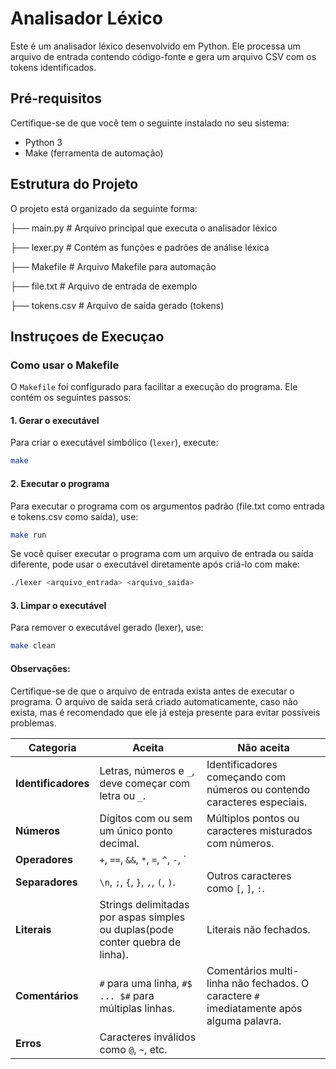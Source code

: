 # Analisador Léxico

Este é um analisador léxico desenvolvido em Python. Ele processa um arquivo de entrada contendo código-fonte e gera um arquivo CSV com os tokens identificados.

## Pré-requisitos

Certifique-se de que você tem o seguinte instalado no seu sistema:

- Python 3
- Make (ferramenta de automação)

## Estrutura do Projeto

O projeto está organizado da seguinte forma:

├── main.py # Arquivo principal que executa o analisador léxico 

├── lexer.py # Contém as funções e padrões de análise léxica 

├── Makefile # Arquivo Makefile para automação 

├── file.txt # Arquivo de entrada de exemplo 

├── tokens.csv # Arquivo de saída gerado (tokens)


## Instruçoes de Execuçao
### Como usar o Makefile

O `Makefile` foi configurado para facilitar a execução do programa. Ele contém os seguintes passos:

#### 1. **Gerar o executável**

Para criar o executável simbólico (`lexer`), execute:
```bash
make
```

#### 2. **Executar o programa**

Para executar o programa com os argumentos padrão (file.txt como entrada e tokens.csv como saída), use:
```bash
make run
```

Se você quiser executar o programa com um arquivo de entrada ou saída diferente, pode usar o executável diretamente após criá-lo com make:
```bash
./lexer <arquivo_entrada> <arquivo_saida>
```

#### 3. **Limpar o executável**
Para remover o executável gerado (lexer), use:
```bash
make clean
```

#### Observações:
Certifique-se de que o arquivo de entrada exista antes de executar o programa. O arquivo de saída será criado automaticamente, caso não exista, mas é recomendado que ele já esteja presente para evitar possíveis problemas.


| **Categoria**       | **Aceita**                                                               | **Não aceita**                                                                 |
|---------------------|--------------------------------------------------------------------------|--------------------------------------------------------------------------------|
| **Identificadores** | Letras, números e `_`, deve começar com letra ou `_`.                    | Identificadores começando com números ou contendo caracteres especiais.        |
| **Números**         | Dígitos com ou sem um único ponto decimal.                               | Múltiplos pontos ou caracteres misturados com números.                         |
| **Operadores**      | `+`, `==`, `&&`, `*`, `=`, `^`, `-`, `||`, `<=`, `>=`, `!=`, `!`, `<`, `>`.             | Operadores compostos não definidos (`===`, `&|`, `++`, `--`, etc.).|
| **Separadores**     | `\n`, `;`, `{`, `}`, `,`, `(`, `)`.                                      | Outros caracteres como `[`, `]`, `:`.                                          |
| **Literais**        | Strings delimitadas por aspas simples ou duplas(pode conter quebra de linha).| Literais não fechados.                                                     |
| **Comentários**     | `#` para uma linha, `#$ ... $#` para múltiplas linhas.                   | Comentários multi-linha não fechados. O caractere `#` imediatamente após alguma palavra.|
| **Erros**           | Caracteres inválidos como `@`, `~`, etc.                                 |                                                                                |